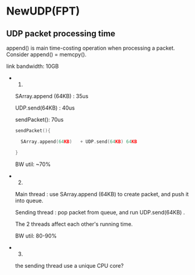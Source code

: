 # NewUDP(FPT)

## UDP packet processing time 

append() is main time-costing operation when processing a packet.  Consider append() = memcpy().

link bandwidth: 10GB

- 1)

  SArray.append (64KB)   :  35us  

  UDP.send(64KB) : 40us

  

  sendPacket():  70us

  ```c++
  sendPacket(){
  
  	SArray.append(64KB)   + UDP.send(64KB) 64KB
  
  }
  ```

  

  BW util: ~70%





- 2)

  Main thread :   use SArray.append (64KB)   to create packet, and push it into queue.

  Sending thread :  pop packet from queue, and run UDP.send(64KB) .

  The 2 threads affect each other's running time.

  

  BW util: 80-90%



- 3) 

  the sending thread use a unique CPU core?













